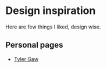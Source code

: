 # Design inspiration
Here are few things I liked, design wise.

## Personal pages
- [Tyler Gaw](https://tylergaw.com/)